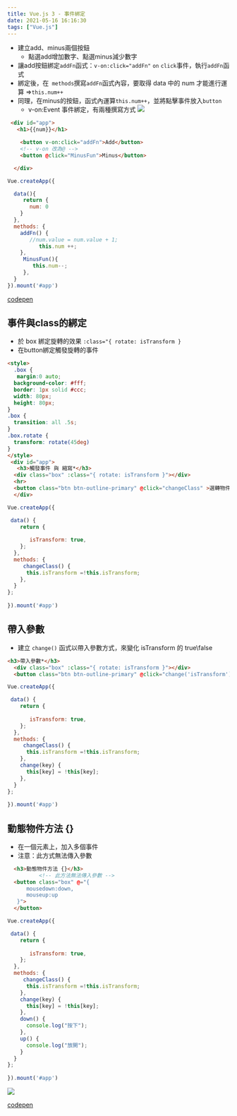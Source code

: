 ```yaml
---
title: Vue.js 3 - 事件綁定
date: 2021-05-16 16:16:30
tags: ["Vue.js"]
---
```


* 建立add、minus兩個按鈕
    * 點選add增加數字、點選minus減少數字
* 讓add按鈕綁定`addFn`函式：`v-on:click="addFn"` `on` `click`事件，執行`addFn`函式
* 綁定後，在` methods`撰寫`addFn`函式內容，要取得 data 中的 num 才能進行運算 =>`this.num++`
* 同理，在minus的按鈕，函式內運算`this.num++`，並將點擊事件放入`button`
    * v-on:Event 事件綁定，有兩種撰寫方式
![](https://i.imgur.com/IUUcznh.png)

```html
 <div id="app">
   <h1>{{num}}</h1>

    <button v-on:click="addFn">Add</button>
    <!-- v-on 改為@ -->
    <button @click="MinusFun">Minus</button>

  </div>
```

```javascript
Vue.createApp({

  data(){
     return {
       num: 0
    }
  },
  methods: {
    addFn() {
       //num.value = num.value + 1;
          this.num ++;
    },
     MinusFun(){
        this.num--;
     },
  }
}).mount('#app')
```

[codepen](https://codepen.io/Eva-go/pen/bGRLXNW)


## 事件與class的綁定
* 於 box 綁定旋轉的效果 `:class="{ rotate: isTransform }`
* 在button綁定觸發旋轉的事件
```html
<style>
  .box {
   margin:0 auto;
  background-color: #fff;
  border: 1px solid #ccc;
  width: 80px;
  height: 80px;
}
.box {
  transition: all .5s;
}
.box.rotate {
  transform: rotate(45deg)
}
</style>
 <div id="app">
   <h3>觸發事件 與 縮寫*</h3>
  <div class="box" :class="{ rotate: isTransform }"></div>
  <hr>
  <button class="btn btn-outline-primary" @click="changeClass" >選轉物件</button>
  </div>
```
```javascript
Vue.createApp({

 data() {
    return {
      
       isTransform: true,
    };
  },
  methods: {
     changeClass() {
      this.isTransform =!this.isTransform;
    },
  }
};
  
}).mount('#app')
```


## 帶入參數
* 建立 `change()` 函式以帶入參數方式，來變化 isTransform 的 true\false
```html
<h3>帶入參數*</h3>
  <div class="box" :class="{ rotate: isTransform }"></div>
  <button class="btn btn-outline-primary" @click="change('isTransform')">選轉物件</button>
```
```javascript
Vue.createApp({

 data() {
    return {
      
       isTransform: true,
    };
  },
  methods: {
     changeClass() {
      this.isTransform =!this.isTransform;
    },
    change(key) {
      this[key] = !this[key];
    },
  }
};
  
}).mount('#app')
```
## 動態物件方法 {}
* 在一個元素上，加入多個事件
* 注意：此方式無法傳入參數
```html
  <h3>動態物件方法 {}</h3>
          <!-- 此方法無法傳入參數 -->
  <button class="box" @="{
      mousedown:down,
      mouseup:up
   }">
  </button>
```
```javascript
Vue.createApp({

 data() {
    return {
      
       isTransform: true,
    };
  },
  methods: {
     changeClass() {
      this.isTransform =!this.isTransform;
    },
    change(key) {
      this[key] = !this[key];
    },
    down() {
      console.log("按下");
    },
    up() {
      console.log("放開");
    }
  }
};
  
}).mount('#app')
```

![](https://i.imgur.com/qO3AcxL.gif)


[codepen](https://codepen.io/Eva-go/pen/abwYwPa)
